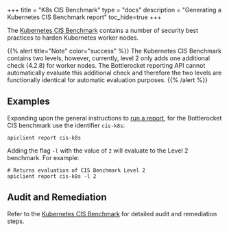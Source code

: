+++
title = "K8s CIS Benchmark"
type = "docs"
description = "Generating a Kubernetes CIS Benchmark report"
toc_hide=true
+++

The [Kubernetes CIS Benchmark](https://www.cisecurity.org/benchmark/kubernetes) contains a number of security best practices to harden Kubernetes worker nodes.

{{% alert title="Note" color="success" %}}
The Kubernetes CIS Benchmark contains two levels, however, currently, level 2 only adds one additional check (4.2.8) for worker nodes. The Bottlerocket reporting API cannot automatically evaluate this additional check and therefore the two levels are functionally identical for automatic evaluation purposes.
{{% /alert %}}

## Examples

Expanding upon the general instructions to [run a report](../#running-a-report), for the Bottlerocket CIS benchmark use the identifier `cis-k8s`:

```shell
apiclient report cis-k8s
```

Adding the flag `-l` with the value of `2` will evaluate to the Level 2 benchmark. For example:

```shell
# Returns evaluation of CIS Benchmark Level 2
apiclient report cis-k8s -l 2
```

## Audit and Remediation

Refer to the [Kubernetes CIS Benchmark](https://www.cisecurity.org/benchmark/kubernetes) for detailed audit and remediation steps.
